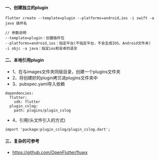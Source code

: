
#### 一、创建独立的plugin
```
flutter create --template=plugin --platforms=android,ios -i swift -a java 插件名

// 参数说明
--template=plugin：创建插件包
--platforms=android,ios：指定平台(不指定平台，不会生成IOS、Android文件夹)
-i objc -a java：指定ios和安卓的语言
```

#### 二、本地引用plugin
- 1、在与images文件夹同级目录，创建一个plugins文件夹
- 2、将创建好的plugin拷贝进plugins文件夹中
- 3、pubspec.yaml导入依赖
```
dependencies:
  flutter:
    sdk: flutter
  plugin_cslog:
    path: plugins/plugin_cslog
```
- 4、引用(头文件引入的方式)
```
import 'package:plugin_cslog/plugin_cslog.dart';
```

#### 三、复杂的可参考
- https://github.com/OpenFlutter/fluwx
